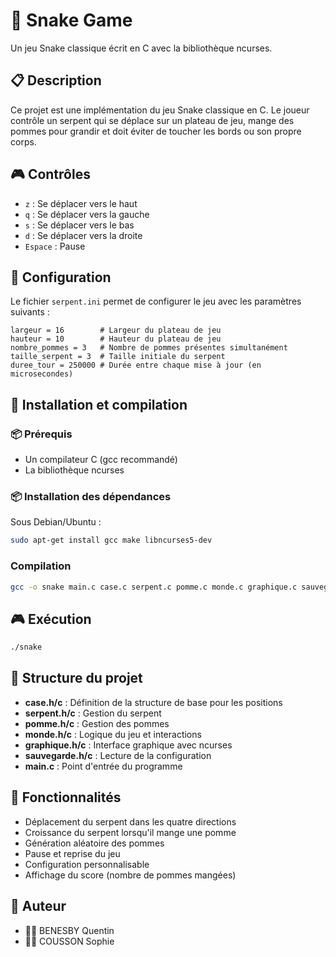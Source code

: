 # 🐍 Snake Game

Un jeu Snake classique écrit en C avec la bibliothèque ncurses.

## 📋 Description

Ce projet est une implémentation du jeu Snake classique en C. Le joueur contrôle un serpent qui se déplace sur un plateau de jeu, mange des pommes pour grandir et doit éviter de toucher les bords ou son propre corps.

## 🎮 Contrôles

- `z` : Se déplacer vers le haut
- `q` : Se déplacer vers la gauche
- `s` : Se déplacer vers le bas
- `d` : Se déplacer vers la droite
- `Espace` : Pause

## 🔧 Configuration

Le fichier `serpent.ini` permet de configurer le jeu avec les paramètres suivants :

```
largeur = 16        # Largeur du plateau de jeu
hauteur = 10        # Hauteur du plateau de jeu
nombre_pommes = 3   # Nombre de pommes présentes simultanément
taille_serpent = 3  # Taille initiale du serpent
duree_tour = 250000 # Durée entre chaque mise à jour (en microsecondes)
```

## 🚀 Installation et compilation

### 📦 Prérequis

- Un compilateur C (gcc recommandé)
- La bibliothèque ncurses

### 📦 Installation des dépendances

Sous Debian/Ubuntu :
```bash
sudo apt-get install gcc make libncurses5-dev
```

### Compilation

```bash
gcc -o snake main.c case.c serpent.c pomme.c monde.c graphique.c sauvegarde.c -lncurses
```

## 🎮 Exécution

```bash
./snake
```

## 📐 Structure du projet

- **case.h/c** : Définition de la structure de base pour les positions
- **serpent.h/c** : Gestion du serpent
- **pomme.h/c** : Gestion des pommes
- **monde.h/c** : Logique du jeu et interactions
- **graphique.h/c** : Interface graphique avec ncurses
- **sauvegarde.h/c** : Lecture de la configuration
- **main.c** : Point d'entrée du programme

## 🎯 Fonctionnalités

- Déplacement du serpent dans les quatre directions
- Croissance du serpent lorsqu'il mange une pomme
- Génération aléatoire des pommes
- Pause et reprise du jeu
- Configuration personnalisable
- Affichage du score (nombre de pommes mangées)

## 👥 Auteur

- 👨‍💻 BENESBY Quentin
- 👩‍💻 COUSSON Sophie